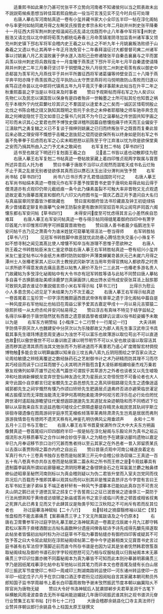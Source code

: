 <!-- { "loadSidebar": true } -->
　　适重熙书如此果尔乃甚可忧张平不立势向河南者不知诸侯何以当之熙表故未出不説説荀候疾患想当转佳耳若熙自勉此一役当可言浅见实不见今时兵任可处理
　　右唐人摹右军河南帖真迹一卷有小玺并藏书家大小全印五半印一帖在淳化阁帖中与率更何如帖同嵗月得之左畹吴氏按晋史孝宗永和七年二月赵并州刺史张平降秦十一月征西大将军荆州刺史桓温闻石氏乱请北伐既而中止八年春中军将军州刺史殷浩又请北伐以北中郎将荀羡为都统屯寿春三月命羡镇淮阴寻加监青州诸军事又领兖州刺史镇下邳右军将军会稽内史王羲之以书止之不听九年十月姚襄叛浩败绩于山桑羲之又遗以书止其再举十年正月浩免官十二年春拜温征讨大都督督司兾二州诸军事以讨姚襄八月乙亥温败襄于伊水遂入洛阳己丑修诸陵张平自秦击襄襄与之平而罢兵羡以徐州刺史将兵救叚龛十一月龛殱于燕羡还下邳升平元年七月平自秦遣使请降拜并州刺史二年三月秦苻坚讨平于铜壁降之秋八月徐兖二州刺史荀羡有疾以御史中丞郗昙为羡军司九月燕伐平于并州平所置征西将军诸葛骧等帅壁垒百三十八降于燕平奔平阳亦降于燕羡拔燕之茌平执防山太守贾坚燕将司马悦明救防山羡败而归遂以疾笃召还命昙以北中郎将代镇焉五年九月平竟灭于秦详事颠末此帖当在升平二年之秋重熙葢昙之字当是以书往来及时事者
　　赞曰予观斯帖而得右军之为人矣识以先物仁以及民忠以谋国哲以保身有是四者殆非一世翰墨之士所可拟其伦也知晋之祸在乎本根外宁内忧茹蘩吐珍其识之不羣固足以逹爱本之仁矣而一诚区区惜荀悯殷止北伐之书陈会稽之牋又孰知其既明之哲托于余忠之未伸者耶鄢陵之师车驰卒奔念克敌之何裨徒隐忧于范文如昔日之偃书几何其不为今日之温摹帖之传世固共知字画之可珍而未识其心之爱君也然予博攷史牒详稽所因葢自愍懐抱痛于终天而王业偏安于江濆敌忾之勇复雠之义已不复谈于搢绅则姚襄之已归而终叛张平之既晋而复秦此皆后来必致之理安得不慨想乎击檝之逖抜劎之琨而徒欲保所有以终身如是则右军之书虽不免拳拳于后虑而右军之心实未暇厯厯以前陈至于守江弃淮以忧为欣是欲保堂奥之安而乃捐其所由入之门予尤未之敢闻也
　　右军复尅二书帖【草书四行】
　　适书至也故足下明还行复尅面王羲之白
　　见逺二书皆以逺也动散即佳为慰
　　右唐人摹王右军复尅二书帖真迹一卷帖故家藏上着四印惟贞观两字聫属与寳晋所述异意后人托为者
　　赞曰书摹于唐故不当印以贞观然而涸笔天成书名云烂殆不止于真之乱彼无别者徒欲侈其真而汩以赝石汰玉出泾分渭判尚攷予赞
　　右军尚书帖【草书四行】
　　尚书六日书示秀才孔君借战国防可付之
　　右唐人摹王右军尚书帖绢本真迹一卷按元作右军手墨予按寳晋书史尝于唐坰处易得此帖云得于僧清道亦有贞观印仍带元截纸痕一条今此乃缣素虽裂不可触大率非晋物又无贞观遗迹故定着为唐摹首尾宣和御府凡六印又内府图书玺一寳庆乙酉正月予遣问自大名归与真庙宸章同至葢皆汴都故藏也
　　赞曰宣和御府皆法书珍藏直及钟王初徒绿绢素少晋储着定聊复称唐摹气全神王防裂余更有数体同官奴百年风尘阅穹庐囘首六阁懐东都右军安问帖【草书四行】
　　未得安问度至可忧虑得其言云小差然疾自恐难耳
　　右唐人摹王右军安问帖真迹一卷与得示帖同得缝尾着御府四印中有萧字印首尾六半印惟芾印两字可辨葢寳晋故物也
　　赞曰唐人善书者晨夕临鹅池生平安问帖千古乃见之萧斋今为谁米姓犹可窥摹笔得活法一卷当得师
　　右军转胜帖【草书八行】
　　见冠军书转胜脚中故恶犹忧此防悬心腾恬忽失交虽小小殊复不如不想寻制之闻见嵩髙比使人增懐不知卒当有游理不思惟子愿欲种之
　　右唐人防王羲之书转胜帖臣米友仁鉴定恭跋右唐人摹王右军转胜帖真迹一卷有绍兴小玺并米友仁鉴定帖书以冷金纸方未褾时防防如银叶声薄类蝉翼竒甚庆元己未嵗六月得之潭州士人张椿老家其人旧以贡士教授武冈新学法当用年劳得官携帖入都欲荐之时贵以求所欲不得意发病去痛且恚悉以帖售人厥价不及什二三此其一也椿老多游名贵人门故藏帖为多攷淳化袐阁帖中有大令书亦有冠军转胜等语与此帖不同赞曰唐人摹帖多自喜千古换鹅谁趾美顺涂鹿梦岂真寐画饼儿痴出馋水讵怜成安获张耳泜上鼔旂那可致铜丸碧衣谁证尔重説偈言烦小米右军得示帖【草书三行】
　　比得示为慰云小人多患念劳心迟见足下未结果为力不次王羲之
　　右唐人摹王右军得示帖真迹一卷首尾着三玺珍赏一印字淳而雅颇逼西晋武帝体有章草之遗于淳化阁帖中葢自是一种风度非右军他帖比也帖旧在周益公家予爱其古嘉定甲戌十一月以易元吉獐猿二徐熙折枝一从太府丞纶并安问帖易得之
　　赞曰淳古有真味不特见于结字兹帖之名得示纵摹仿于唐世隐然犹有西晋之遗意彼昌黎者或肆讥议谓以俗书趁姿媚予未敢以为是
　　右军东方朔赞帖【小楷序二十二行赞十一行尾记一行】
　　大夫讳朔字防倩平原厌次人也魏建安中分厌次以为乐陵郡故又为郡人焉先生事汉武帝汉书具载其事先生瓌玮博逹思周变通以为浊世不可以富乐也故薄游以取位苟出不可以直道也故抗以傲世傲世不可以垂训故正谏以明节明节不可以乆安也故谈谐以取容洁其道而秽其迹清其质而浊其文弛张而不为邪进退而不离羣若乃逺心旷度赡智宏材倜傥博物触多能合变以明算幽讃以知来自三坟五典八索九丘阴阳图绘之学百家众流之论周给敏捷之辨枝离覆逆之数经脉药石之艺射御书计之术乃研精而防其理不习而尽其巧经目而讽于口过耳而闇于心夫其明济开豁苞含大凌轹卿相謿唅豪杰戏万乗若寮友视俦列如草芥雄节迈伦髙气葢世可谓拔乎其萃游方之外者也谈者又以先生嘘吸冲和吐故纳新蝉蜕龙变弃世登仙神友造化灵为星辰此又竒怪怳惚不可备论者也大人来守此国仆自京都言归定省覩先生之县邑想先生之髙风徘徊路寝见先生之遗像逍遥城郭都先生之祠宇慨然有懐乃作颂曰矫矫先生肥遁居贞退弗终否进亦避荣临世濯足稀古振缨湼而无滓既浊能清无滓伊何髙明尅柔能清伊何视污若浮乐在必行处俭罔忧跨世凌时逺蹈独游瞻望往代爰想遐踪邈邈先生其道犹龙染迹朝隐和而不同栖迟下位聊以从容我来自东言适兹邑敬问墟坟企伫原隰虚墓徒存精灵永戢民思其轨祠宇斯立徘徊寺寝遗像在图周游祠宇庭序荒芜榱栋倾落草莱弗除肃肃先生岂焉是居居而弗刑游游我情昔在有徳罔不遗灵天秩有礼神鉴孔明彷佛风尘用垂颂声
　　永和十二年五月十三日书与王敬仁
　　右唐人摹王右军书晋夏侯湛所作汉大中大夫东方朔画像賛真迹一卷首尾绍兴印四御府半印一按是帖在淳化秘阁与乐毅论并为真书之祖云烟流形水月移质摹写之合作以神合妙信乎唐人之为精也予在建康访郿坞遗物以嘉定辛巳九月奉诏移节京口治行冗甚而售者持以至云其家之在外邑者一昔入郛留质某氏以去亟以善贾购得之葢亦内府之自出云
　　赞曰昔唐贞观中河南公褚遂良着定右军真行书六十三卷真书独存五卷而是帖居第三开元中会稽公徐浩収缀二王真迹一百五十有八卷真书亦共存五卷而是帖居第二葢永和之所书而王修之是今观兹摹具有遗制葢李嗣真所谓如岩廊簮裾之肃阴阳寒暑之备铿锵金石之在耳氤氲兰麝之触鼻缥缈仙迹昭章圣秘然河南则标以为真会稽则疑以为伪二君皆升堂而入室夫岂党同而伐异况后六百载而予惟即其摹以观其似而何以别其非是惟梁袁昂评古今字尝有言曰王右军书如王谢子弟纵复不端正者轩轩有一种风气予谓摹本已能如此真存岂不可贵况夫山阴之鹅已讹于道徳瓦官之鸱复亡于告誓周公之征已泯晋侯之迹谁侈三一莫防于行法尚想熟知于黄绮或访琅琊之新庙或答尚书之宣示或临川丙舍之顿首或相省叔夷之死罪凡此已弗复见而又于此肆其议是殆类乎知江汉秋阳之不可尚斥有若而反其位者也
　　孙过庭摹洛神赋帖【二十八行】
　　处轻袿之猗靡翳修袖以延伫【至】怅盘桓而不能去慕痛贯【案慕痛贯三字上下文无所属跋语及之今仍原本】
　　右唐右卫胄曹参军孙过庭字防礼摹王献之洛神赋真迹一卷嘉定戊辰嵗十月九江郡守韩君松以客燕于庾楼酒酣出古帖名画数种分遗座间俾各赋诗予诗先成得先釂先择遂取此帖坐者皆愠初出帖时标为孙过庭草书不指为摹晋帖缝亦有御府四印客或疑其不可攷予答之曰大令冩此赋刻在淳熙袐阁续帖第二卷中今字迹甚相类又见寳晋书史言过庭书甚有右军法但字落脚近前而直今所存书谱是也因为证其是坐者怃然韩君啓笈亟取袐阁续帖及御府书谱石刻字字较视厯厯可见乃相与叹服帖竟以归我袐阁本末无慕痛贯三字印识位置亦微不同葢秘阁本为真为摹皆不可知而此本则孙摹甚明慕痛贯三字乃是因纸尾戏摹淳化帖中右军他帖以验其笔力而非本文也卷首尾及缝有长白山居印三振武军节度使印二书印一周咸印三荆湖南路转运使印一河东诸州转运使印一古半印一绍定戊子六月予在京口陵口酒正李君衎见过因阅帖自言其家藏本朝司勲员外郎知国子监书学周越书上着长白印葢周故物予谢未攷然振武节度本朝以幽冀陷乆不除官尚为唐物无疑
　　赞曰大令好书洛神赋后人犹袭邯郸步夫君草圣洞千古笔下纵横敏风雨凌波杳杳去无所半幅尚能迨媚妩几年唐印阅振武谁其别之视书谱洪元眘行业赞集王右军书帖【行书七十二行】
　　大唐会稽郡余姚县化囗寺主真法师行业赞并序朝议郎行余姚县令上柱国太原王璲撰文
